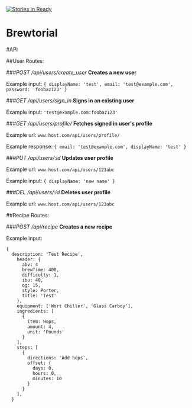 [![Stories in Ready](https://badge.waffle.io/redfieldstefan/brubuddy.png?label=ready&title=Ready)](https://waffle.io/redfieldstefan/brubuddy)

Brewtorial
=========

#API

##User Routes:

###*POST /api/users/create_user*
**Creates a new user**

Example input: `{ displayName: 'test', email: 'test@example.com', password: 'foobaz123' }`

###*GET /api/users/sign_in*
**Signs in an existing user**

Example input: `'test@example.com:foobaz123'`

###*GET /api/users/profile/*
**Fetches signed in user's profile**

Example url: `www.host.com/api/users/profile/`

Example response: `{ email: 'test@example.com', displayName: 'test' }`

###*PUT /api/users/:id*
**Updates user profile**

Example url: `www.host.com/api/users/123abc`

Example input: `{ displayName: 'new name' }`

###*DEL /api/users/:id*
**Deletes user profile**

Example url: `www.host.com/api/users/123abc`

##Recipe Routes:

###*POST /api/recipe*
**Creates a new recipe**

Example input:
```
{
  description: 'Test Recipe',
    header: {
      abv: 4
      brewTime: 400,
      difficulty: 1,
      ibu: 40,
      og: 15,
      style: Porter,
      title: 'Test'
    },
    equipment: ['Wort Chiller', 'Glass Carboy'],
    ingredients: [
      {
        item: Hops,
        amount: 4,
        unit: 'Pounds'
      }
    ],
    steps: [
      {
        directions: 'Add hops',
        offset: {
          days: 0,
          hours: 0,
          minutes: 10
        }
      }
    ],
  }
